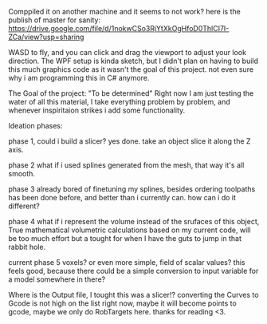 Comppiled it on another machine and it seems to not work? here is the publish of master for sanity: https://drive.google.com/file/d/1nokwCSo3RjYtXkOgHfoD0ThlCI7I-ZCa/view?usp=sharing

WASD to fly, and you can click and drag the viewport to adjust your look direction.
The WPF setup is kinda sketch, but I didn't plan on having to build this much graphics code as it wasn't the goal of this project. not even sure why i am programming this in C# anymore.

The Goal of the project:
"To be determined"
Right now I am just testing the water of all this material, I take everything problem by problem, and whenever inspiritaion strikes i add some functionality.


Ideation phases:

phase 1, could i build a slicer? yes done. take an object slice it along the Z axis. 

phase 2 what if i used splines generated from the mesh, that way it's all smooth.

phase 3 already bored of finetuning my splines, besides ordering toolpaths has been done before, and better than i currently can. how can i do it different?

phase 4 what if i represent the volume instead of the srufaces of this object, True mathematical volumetric calculations based on my current code, will be too much effort but a tought for when I have the guts to jump in that rabbit hole.

current phase 5 voxels? or even more simple, field of scalar values? this feels good, because there could be a simple conversion to input variable for a model somewhere in there?

Where is the Output file, I tought this was a slicer!? converting the Curves to Gcode is not high on the list right now, maybe it will become points to gcode, maybe we only do RobTargets here. thanks for reading <3.
